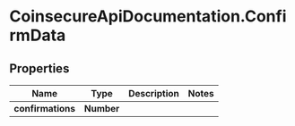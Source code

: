 # CoinsecureApiDocumentation.ConfirmData

## Properties
Name | Type | Description | Notes
------------ | ------------- | ------------- | -------------
**confirmations** | **Number** |  | 


